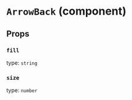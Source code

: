 `ArrowBack` (component)
=======================



Props
-----

### `fill`

type: `string`


### `size`

type: `number`

